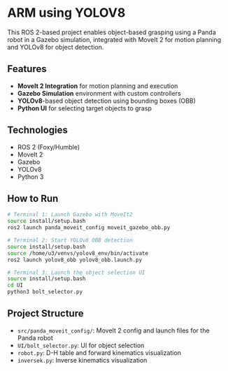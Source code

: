 # ARM using YOLOV8

This ROS 2-based project enables object-based grasping using a Panda robot in a Gazebo simulation, integrated with MoveIt 2 for motion planning and YOLOv8 for object detection.

## Features

- **MoveIt 2 Integration** for motion planning and execution
- **Gazebo Simulation** environment with custom controllers
- **YOLOv8**-based object detection using bounding boxes (OBB)
- **Python UI** for selecting target objects to grasp

## Technologies

- ROS 2 (Foxy/Humble)
- MoveIt 2
- Gazebo
- YOLOv8
- Python 3

## How to Run

```bash
# Terminal 1: Launch Gazebo with MoveIt2
source install/setup.bash
ros2 launch panda_moveit_config moveit_gazebo_obb.py

# Terminal 2: Start YOLOv8 OBB detection
source install/setup.bash
source /home/u3/venvs/yolov8_env/bin/activate
ros2 launch yolov8_obb yolov8_obb.launch.py

# Terminal 3: Launch the object selection UI
source install/setup.bash
cd UI
python3 bolt_selector.py
```

## Project Structure

* `src/panda_moveit_config/`: MoveIt 2 config and launch files for the Panda robot
* `UI/bolt_selector.py`: UI for object selection
* `robot.py`: D-H table and forward kinematics visualization
* `inversek.py`: Inverse kinematics visualization





